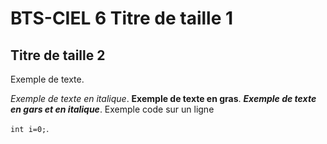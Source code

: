 # BTS-CIEL 6 Titre de taille 1

## Titre de taille 2

Exemple de texte.

*Exemple de texte en italique*. **Exemple de texte en gras**. ***Exemple de texte en gars et en italique***.
Exemple code sur un ligne 

`int i=0;`.
